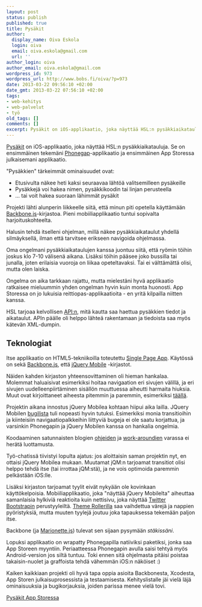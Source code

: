 ```yaml
---
layout: post
status: publish
published: true
title: Pysäkit
author:
  display_name: Oiva Eskola
  login: oiva
  email: oiva.eskola@gmail.com
  url: ''
author_login: oiva
author_email: oiva.eskola@gmail.com
wordpress_id: 973
wordpress_url: http://www.bobs.fi/oiva/?p=973
date: 2013-03-22 09:56:10 +02:00
date_gmt: 2013-03-22 07:56:10 +02:00
tags:
- web-kehitys
- web-palvelut
- työ
old_tags: []
comments: []
excerpt: Pysäkit on iOS-applikaatio, joka näyttää HSL:n pysäkkiaikatauluja. Se on ensimmäinen tekemäni Phonegap-applikaatio ja ensimmäinen App Storessa julkaisemani applikaatio.
---
```

<p><a href="https://itunes.apple.com/us/app/pysakit/id620100246?l=fi&amp;ls=1&amp;mt=8">Pysäkit</a> on iOS-applikaatio, joka näyttää HSL:n pysäkkiaikatauluja. Se on ensimmäinen tekemäni <a href="http://phonegap.com/">Phonegap</a>-applikaatio ja ensimmäinen App Storessa julkaisemani applikaatio.</p>
<p>"Pysäkkien" tärkeimmät ominaisuudet ovat:</p>
<ul>
<li>Etusivulta näkee heti kaksi seuraavaa lähtöä valitsemilleen pysäkeille</li>
<li>Pysäkkejä voi hakea nimen, pysäkkikoodin tai linjan perusteella</li>
<li>... tai voit hakea suoraan lähimmät pysäkit</li>
</ul>
<p>Projekti lähti alunperin liikkeelle siitä, että minun piti opetella käyttämään <a href="http://backbonejs.org/">Backbone.js</a>-kirjastoa. Pieni mobiiliapplikaatio tuntui sopivalta harjoituskohteelta.</p>
<p>Halusin tehdä itselleni ohjelman, millä näkee pysäkkiaikataulut yhdellä silmäyksellä, ilman että tarvitsee erikseen navigoida ohjelmassa.</p>
<p>Oma ongelmani pysäkkiaikataulujen kanssa juontuu siitä, että ryömin töihin joskus klo 7-10 välisenä aikana. Lisäksi töihin pääsee joko bussilla tai junalla, joten erilaisia vuoroja on liikaa opeteltavaksi. Tai ei välttämättä olisi, mutta olen laiska.</p>
<p>Ongelma on aika tarkkaan rajattu, mutta mielestäni hyvä applikaatio ratkaisee mieluummin yhden ongelman hyvin kuin monta huonosti. App Storessa on jo lukuisia reittiopas-applikaatioita - en yritä kilpailla niitten kanssa.</p>
<p>HSL tarjoaa kelvollisen <a href="http://developer.reittiopas.fi/pages/fi/reittiopas-api.php">API:n</a>, mitä kautta saa haettua pysäkkien tiedot ja aikataulut. APIn päälle oli helppo lähteä rakentamaan ja tiedoista saa myös kätevän XML-dumpin.</p>
<h2>Teknologiat</h2>
<p>Itse applikaatio on HTML5-tekniikoilla toteutettu <a href="http://en.wikipedia.org/wiki/Single-page_application">Single Page App</a>. Käytössä on sekä <a href="http://backbonejs.org/">Backbone.js</a>, että <a href="http://jquerymobile.com/">jQuery Mobile</a> -kirjastot.</p>
<p>Näiden kahden kirjaston yhteensovittaminen oli hieman hankalaa. Molemmat haluaisivat esimerkiksi hoitaa navigaation eri sivujen välillä, ja eri sivujen uudelleenpiirtäminen sisällön muuttuessa aiheutti harmaita hiuksia. Muut ovat kirjoittaneet aiheesta pitemmin ja paremmin, esimerkiksi <a href="https://supportbee.com/devblog/2013/02/12/jquery-mobile-backbone-backbone/">täällä</a>.</p>
<p>Projektin aikana innostus jQuery Mobilea kohtaan hiipui aika lailla. JQuery Mobilen <a href="https://github.com/jquery/jquery-mobile/issues?state=open">bugilista</a> tuli nopeasti hyvin tutuksi. Esimerkiksi monia transitioihin ja kiinteisiin navigaatiopalkkeihin liittyviä bugeja ei ole saatu korjattua, ja varsinkin Phonegapin ja jQuery Mobilen kanssa on hankalia ongelmia.</p>
<p>Koodaaminen satunnaisten blogien <a href="http://outof.me/fixing-flickers-jumps-of-jquery-mobile-transitions-in-phonegap-apps/">ohjeiden</a> ja <a href="http://outof.me/native-scrolling-in-jquery-mobilephonegap-applications/">work-aroundien</a> varassa ei herätä luottamusta.</p>
<p>Työ-chatissä tiivistyi lopulta ajatus: jos aloittaisin saman projektin nyt, en ottaisi jQuery Mobilea mukaan. Muutamat jQM:n tarjoamat transitiot olisi helppo tehdä itse (tai irrottaa jQM:stä), ja ne vois optimoida paremmin pelkästään iOS:lle.</p>
<p>Lisäksi kirjaston tarjoamat tyylit eivät nykyään ole kovinkaan käyttökelpoisia. Mobiiliapplikaatio, joka "näyttää jQuery Mobilelta" aiheuttaa samanlaisia hylkiviä reaktioita kuin nettisivu, joka näyttää <a href="http://twitter.github.com/bootstrap/">Twitter Bootstrapin</a> perustyyleiltä. <a href="http://jquerymobile.com/themeroller/">Theme Rollerilla</a> saa vaihdettua värejä ja nappien pyöristyksiä, mutta muuten tyylejä joutuu joka tapauksessa tekemään paljon itse.</p>
<p>Backbone (ja <a href="http://marionettejs.com/">Marionette.js</a>) tulevat sen sijaan pysymään <em>stäkissäni</em>.</p>
<p>Lopuksi applikaatio on wrapatty Phonegapilla natiiviksi paketiksi, jonka saa App Storeen myyntiin. Periaatteessa Phonegapin avulla saisi tehtyä myös Android-version jos siltä tuntuu. Toki ennen sitä ohjelmasta pitäisi poistaa takaisin-nuolet ja graffoista tehdä vähemmän iOS:n näköiset :)</p>
<p>Kaiken kaikkiaan projekti oli hyvä tapa oppia asioita Backbonesta, Xcodesta, App Storen julkaisuprosessista ja testaamisesta. Kehityslistalle jäi vielä läjä ominaisuuksia ja bugikorjauksia, joiden parissa menee vielä tovi.</p>
<p><a href="https://itunes.apple.com/us/app/pysakit/id620100246?l=fi&amp;ls=1&amp;mt=8">Pysäkit App Storessa</a></p>
